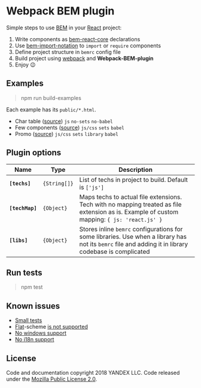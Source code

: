 # Webpack BEM plugin

Simple steps to use [BEM](https://en.bem.info/methodology/quick-start/) in your [React](https://reactjs.org/) project:

1. Write components as [bem-react-core](https://github.com/bem/bem-react-core) declarations
2. Use [bem-import-notation](https://github.com/bem/bem-sdk/tree/master/packages/import-notation#notation) to `import` or `require` components
3. Define project structure in `bemrc` config file
4. Build project using [webpack](https://github.com/webpack/webpack) and **Webpack-BEM-plugin**
5. Enjoy :wink:

## Examples

> npm run build-examples

Each example has its `public/*.html`.

* Char table ([source](https://github.com/bem/webpack-bem-plugin/tree/master/examples/char-table)) `js` `no-sets` `no-babel`
* Few components ([source](https://github.com/bem/webpack-bem-plugin/tree/master/examples/few-components)) `js/css` `sets` `babel`
* Promo ([source](https://github.com/bem/webpack-bem-plugin/tree/master/examples/promo)) `js/css` `sets` `library` `babel`

## Plugin options

|Name|Type|Description|
|----|----|-----------|
| **`[techs]`** | `{String[]}` | List of techs in project to build. Default is `['js']` |
| **`[techMap]`** | `{Object}` | Maps techs to actual file extensions. Tech with no mapping treated as file extension as is. Example of custom mapping: `{ js: 'react.js' }` |
| **`[libs]`** | `{Object}` | Stores inline `bemrc` configurations for some libraries. Use when a library has not its `bemrc` file and adding it in library codebase is complicated |

## Run tests

> npm test

## Known issues

* [Small tests](https://github.com/bem/webpack-bem-plugin/issues/3)
* [Flat](https://en.bem.info/methodology/filestructure/#flat)-scheme [is not supported](https://github.com/bem/webpack-bem-plugin/issues/6)
* [No windows support](https://github.com/bem/webpack-bem-plugin/issues/4)
* [No i18n support](https://github.com/bem/webpack-bem-plugin/issues/7)

## License

Code and documentation copyright 2018 YANDEX LLC. Code released under the [Mozilla Public License 2.0](LICENSE.txt).
